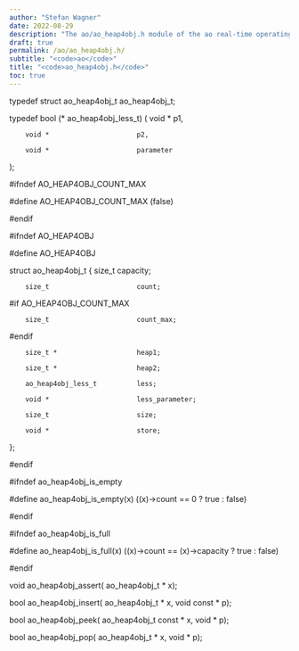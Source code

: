 ```yaml
---
author: "Stefan Wagner"
date: 2022-08-29
description: "The ao/ao_heap4obj.h module of the ao real-time operating system."
draft: true
permalink: /ao/ao_heap4obj.h/ 
subtitle: "<code>ao</code>"
title: "<code>ao_heap4obj.h</code>"
toc: true
---
```


typedef struct  ao_heap4obj_t       ao_heap4obj_t;

typedef bool (*                     ao_heap4obj_less_t)
(
        void *                      p1,

        void *                      p2,

        void *                      parameter
);

#ifndef AO_HEAP4OBJ_COUNT_MAX

#define AO_HEAP4OBJ_COUNT_MAX       (false)

#endif

#ifndef AO_HEAP4OBJ

#define AO_HEAP4OBJ

struct  ao_heap4obj_t
{
        size_t                      capacity;

        size_t                      count;

#if     AO_HEAP4OBJ_COUNT_MAX

        size_t                      count_max;

#endif

        size_t *                    heap1;

        size_t *                    heap2;

        ao_heap4obj_less_t          less;

        void *                      less_parameter;

        size_t                      size;

        void *                      store;
};

#endif

#ifndef ao_heap4obj_is_empty

#define ao_heap4obj_is_empty(x)     ((x)->count == 0 ? true : false)

#endif

#ifndef ao_heap4obj_is_full

#define ao_heap4obj_is_full(x)      ((x)->count == (x)->capacity ? true : false)

#endif

void    ao_heap4obj_assert(         ao_heap4obj_t * x);

bool    ao_heap4obj_insert(         ao_heap4obj_t * x, void const * p);

bool    ao_heap4obj_peek(           ao_heap4obj_t const * x, void * p);

bool    ao_heap4obj_pop(            ao_heap4obj_t * x, void * p);

